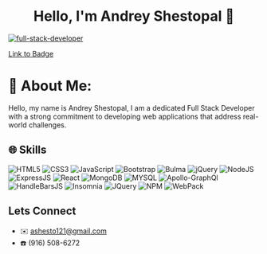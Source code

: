 
<h1 align="center"> Hello, I'm Andrey Shestopal 👋</h1>


 <a href="https://ibb.co/6ZzRgDg"><img src="https://i.ibb.co/6ZzRgDg/full-stack-developer.png" alt="full-stack-developer" border="0"></a>




 [Link to Badge](https://www.credly.com/badges/edcc5477-b3b1-4484-acc9-3e6fc552c708/public_url)



# 💫 About Me:

Hello, my name is Andrey Shestopal, I am a dedicated Full Stack Developer with a strong commitment to developing web applications that address real-world challenges.





## 🌐 Skills
![HTML5](https://img.shields.io/badge/html5-%23E34F26.svg?style=for-the-badge&logo=html5&logoColor=white) ![CSS3](https://img.shields.io/badge/css3-%231572B6.svg?style=for-the-badge&logo=css3&logoColor=white) ![JavaScript](https://img.shields.io/badge/javascript-%23323330.svg?style=for-the-badge&logo=javascript&logoColor=%23F7DF1E) ![Bootstrap](https://img.shields.io/badge/bootstrap-%23563D7C.svg?style=for-the-badge&logo=bootstrap&logoColor=white) ![Bulma](https://img.shields.io/badge/Bulma-00D1B2?style=for-the-badge&logo=Bulma&logoColor=white
) ![jQuery](https://img.shields.io/badge/jquery-%230769AD.svg?style=for-the-badge&logo=jquery&logoColor=white) ![NodeJS](https://img.shields.io/badge/node.js-6DA55F?style=for-the-badge&logo=node.js&logoColor=white) ![ExpressJS](https://img.shields.io/badge/Express.js-000000?style=for-the-badge&logo=express&logoColor=white
) ![React](https://img.shields.io/badge/react-%2320232a.svg?style=for-the-badge&logo=react&logoColor=%2361DAFB) ![MongoDB](https://img.shields.io/badge/MongoDB-4EA94B?style=for-the-badge&logo=mongodb&logoColor=white) ![MYSQL](https://img.shields.io/badge/MySQL-005C84?style=for-the-badge&logo=mysql&logoColor=white) ![Apollo-GraphQl](https://img.shields.io/badge/Apollo%20GraphQL-311C87?&style=for-the-badge&logo=Apollo%20GraphQL&logoColor=white) ![HandleBarsJS](https://img.shields.io/badge/Handlebars.js-f0772b?style=for-the-badge&logo=handlebarsdotjs&logoColor=black
) ![Insomnia](https://img.shields.io/badge/Insomnia-5849be?style=for-the-badge&logo=Insomnia&logoColor=white
) ![JQuery](https://img.shields.io/badge/jQuery-0769AD?style=for-the-badge&logo=jquery&logoColor=white) ![NPM](https://img.shields.io/badge/npm-CB3837?style=for-the-badge&logo=npm&logoColor=white
) ![WebPack](https://img.shields.io/badge/Webpack-8DD6F9?style=for-the-badge&logo=Webpack&logoColor=white
)

## Lets Connect
- ✉️ ashesto121@gmail.com
- ☎️ (916) 508-6272




